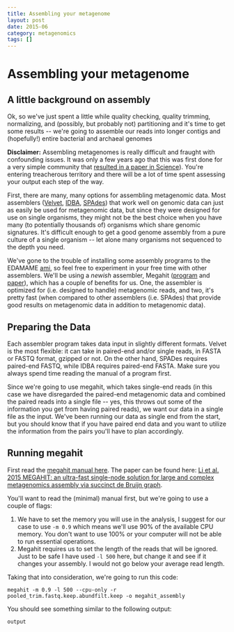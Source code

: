 ```yaml
---
title: Assembling your metagenome
layout: post
date: 2015-06
category: metagenomics
tags: []
---
```


# Assembling your metagenome

## A little background on assembly

Ok, so we've just spent a little while quality checking, quality trimming, normalizing, and (possibly, but probably not) partitioning and it's time to get some results -- we're going to assemble our reads into longer contigs and (hopefully!) entire bacterial and archaeal genomes

**Disclaimer:** Assembling metagenomes is really difficult and fraught with confounding issues.  It was only a few years ago that this was first done for a very simple community that [resulted in a paper in Science](http://www.sciencemag.org/content/335/6068/587.abstract)).  You're entering treacherous territory and there will be a lot of time spent assessing your output each step of the way.  

First, there are many, many options for assembling metagenomic data.  Most assemblers ([Velvet](http://www.ebi.ac.uk/~zerbino/velvet/), [IDBA](https://code.google.com/p/hku-idba/), [SPAdes](http://bioinf.spbau.ru/spades/)) that work well on genomic data can just as easily be used for metagenomic data, but since they were designed for use on single organisms, they might not be the best choice when you have many (to potentially thousands of) organisms which share genomic signatures.  It's difficult enough to get a good genome assembly from a pure culture of a single organism -- let alone many organisms not sequenced to the depth you need.

We've gone to the trouble of installing some assembly programs to the EDAMAME [ami](), so feel free to experiment in your free time with other assemblers.  We'll be using a *newish* assembler, Megahit ([program](https://github.com/voutcn/megahit) and [paper](http://bioinformatics.oxfordjournals.org/content/31/10/1674.long)), which has a couple of benefits for us.  One, the assembler is optimized for (i.e. designed to handle) metagenomic reads, and two, it's pretty fast (when compared to other assemblers (i.e. SPAdes) that provide good results on metagenomic data in addition to metagenomic data).

## Preparing the Data

Each assembler program takes data input in slightly different formats.  Velvet is the most flexible: it can take in paired-end and/or single reads, in FASTA or FASTQ format, gzipped or not.  On the other hand, SPADes requires paired-end FASTQ, while IDBA requires paired-end FASTA.  Make sure you always spend time reading the manual of a program first.

Since we're going to use megahit, which takes single-end reads (in this case we have disregarded the paired-end metagenomic data and combined the paired reads into a single file -- yes, this throws out some of the information you get from having paired reads), we want our data in a single file as the input.  We've been running our data as single end from the start, but you should know that if you have paired end data and you want to utilize the information from the pairs you'll have to plan accordingly.

## Running megahit

First read the [megahit manual here](https://github.com/voutcn/megahit).  The paper can be found here: [Li et al. 2015 MEGAHIT: an ultra-fast single-node solution for large and complex metagenomics assembly via succinct de Bruijn graph](http://bioinformatics.oxfordjournals.org/content/31/10/1674.abstract).

You'll want to read the (minimal) manual first, but we're going to use a couple of flags:
  1. We have to set the memory you will use in the analysis, I suggest for our case to use `-m 0.9` which means we'll use 90% of the available CPU memory.  You don't want to use 100% or your computer will not be able to run essential operations.
  2. Megahit requires us to set the length of the reads that will be ignored.  Just to be safe I have used `-l 500` here, but change it and see if it changes your assembly.  I would not go below your average read length.

Taking that into consideration, we're going to run this code:

```
megahit -m 0.9 -l 500 --cpu-only -r pooled_trim.fastq.keep.abundfilt.keep -o megahit_assembly
```

You should see something similar to the following output:

```
output
```
